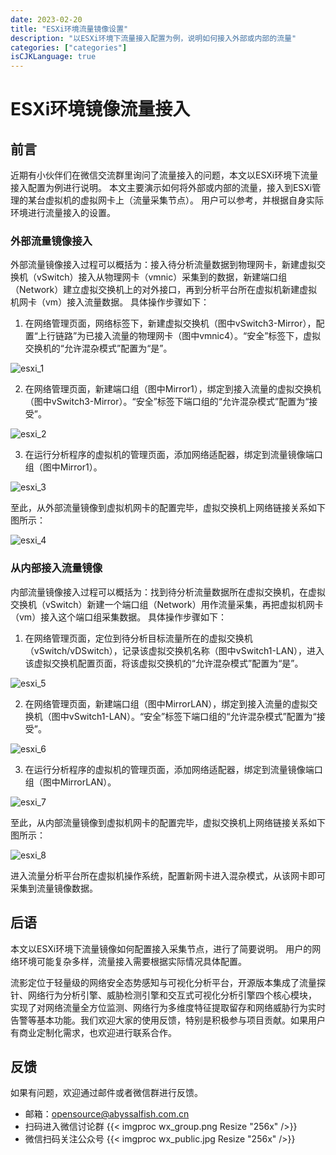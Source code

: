 ```yaml
---
date: 2023-02-20
title: "ESXi环境流量镜像设置"
description: "以ESXi环境下流量接入配置为例，说明如何接入外部或内部的流量"
categories: ["categories"]
isCJKLanguage: true
---
```



# ESXi环境镜像流量接入

## 前言

近期有小伙伴们在微信交流群里询问了流量接入的问题，本文以ESXi环境下流量接入配置为例进行说明。
本文主要演示如何将外部或内部的流量，接入到ESXi管理的某台虚拟机的虚拟网卡上（流量采集节点）。
用户可以参考，并根据自身实际环境进行流量接入的设置。


### 外部流量镜像接入
外部流量镜像接入过程可以概括为：接入待分析流量数据到物理网卡，新建虚拟交换机（vSwitch）接入从物理网卡（vmnic）采集到的数据，新建端口组（Network）建立虚拟交换机上的对外接口，再到分析平台所在虚拟机新建虚拟机网卡（vm）接入流量数据。
具体操作步骤如下：

1. 在网络管理页面，网络标签下，新建虚拟交换机（图中vSwitch3-Mirror），配置“上行链路”为已接入流量的物理网卡（图中vmnic4）。“安全”标签下，虚拟交换机的“允许混杂模式”配置为“是”。

![esxi_1](/img/esxi/esxi_1.png)

2. 在网络管理页面，新建端口组（图中Mirror1），绑定到接入流量的虚拟交换机（图中vSwitch3-Mirror）。“安全”标签下端口组的“允许混杂模式”配置为“接受”。

![esxi_2](/img/esxi/esxi_2.png)

3. 在运行分析程序的虚拟机的管理页面，添加网络适配器，绑定到流量镜像端口组（图中Mirror1）。

![esxi_3](/img/esxi/esxi_3.png)

至此，从外部流量镜像到虚拟机网卡的配置完毕，虚拟交换机上网络链接关系如下图所示：

![esxi_4](/img/esxi/esxi_4.png)


### 从内部接入流量镜像
内部流量镜像接入过程可以概括为：找到待分析流量数据所在虚拟交换机，在虚拟交换机（vSwitch）新建一个端口组（Network）用作流量采集，再把虚拟机网卡（vm）接入这个端口组采集数据。
具体操作步骤如下：

1. 在网络管理页面，定位到待分析目标流量所在的虚拟交换机（vSwitch/vDSwitch），记录该虚拟交换机名称（图中vSwitch1-LAN），进入该虚拟交换机配置页面，将该虚拟交换机的“允许混杂模式”配置为“是”。

![esxi_5](/img/esxi/esxi_5.png)

2. 在网络管理页面，新建端口组（图中MirrorLAN），绑定到接入流量的虚拟交换机（图中vSwitch1-LAN）。“安全”标签下端口组的“允许混杂模式”配置为“接受”。

![esxi_6](/img/esxi/esxi_6.png)

3. 在运行分析程序的虚拟机的管理页面，添加网络适配器，绑定到流量镜像端口组（图中MirrorLAN）。

![esxi_7](/img/esxi/esxi_7.png)

至此，从内部流量镜像到虚拟机网卡的配置完毕，虚拟交换机上网络链接关系如下图所示：

![esxi_8](/img/esxi/esxi_8.png)

进入流量分析平台所在虚拟机操作系统，配置新网卡进入混杂模式，从该网卡即可采集到流量镜像数据。


## 后语
本文以ESXi环境下流量镜像如何配置接入采集节点，进行了简要说明。
用户的网络环境可能复杂多样，流量接入需要根据实际情况具体配置。

流影定位于轻量级的网络安全态势感知与可视化分析平台，开源版本集成了流量探针、网络行为分析引擎、威胁检测引擎和交互式可视化分析引擎四个核心模块，
实现了对网络流量全方位监测、网络行为多维度特征提取留存和网络威胁行为实时告警等基本功能。我们欢迎大家的使用反馈，特别是积极参与项目贡献。如果用户有商业定制化需求，也欢迎进行联系合作。


## 反馈
如果有问题，欢迎通过邮件或者微信群进行反馈。
- 邮箱：opensource@abyssalfish.com.cn
- 扫码进入微信讨论群
{{< imgproc wx_group.png Resize "256x" />}}
- 微信扫码关注公众号
{{< imgproc wx_public.jpg Resize "256x" />}}

